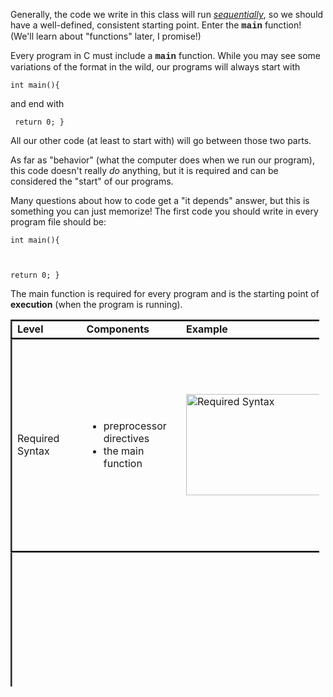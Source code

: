 <p>Generally, the code we write in this class will run <a href="https://www.dictionary.com/browse/sequentially"><i>sequentially</i></a>, so we should have a well-defined, consistent starting point. Enter the <strong><span style="font-family: 'courier new', courier;">main</span></strong> function! (We'll learn about "functions" later, I promise!)</p>

<p>Every program in C must include a <strong><span style="font-family: 'courier new', courier;">main</span></strong> function. While you may see some variations of the format in the wild, our programs will always start with</p>

<code>int main(){</code>

<p>and end with</p>

<code>   return 0;
}</code>

<p>All our other code (at least to start with) will go between those two parts.</p>

<p>As far as "behavior" (what the computer does when we run our program), this code doesn't really <i>do</i> anything, but it is required and can be considered the "start" of our programs.</p>

<p>Many questions about how to code get a "it depends" answer, but this is something you can just memorize! The first code you should write in every program file should be:</p>

<code>int main(){

   return 0;
}</code>

<p>The main function is required for every program and is the starting point of <strong>execution</strong> (when the program is running).</p>
<table style="border-collapse: collapse; width: 97.9535%; border-style: none; height: 587px;" border="1">
    <tbody>
        <tr style="height: 28px; border-style: groove;">
            <td style="width: 10%; border-style: none; height: 28px;"><strong>Level</strong></td>
            <td style="width: 15%; border-style: none; height: 28px;"><strong>Components</strong></td>
            <td style="width: 16.6508%; border-style: none; height: 28px;"><strong>Example</strong></td>
            <td style="width: 16.6508%; border-style: none;"><strong>Explanation</strong></td>
        </tr>
        <tr style="height: 203px; border-style: groove;">
            <td style="width: 10%; border-style: none; height: 203px;">Required Syntax</td>
            <td style="width: 15%; border-style: none; height: 203px;">
                <ul style="list-style-type: disc;">
                    <li>preprocessor directives</li>
                    <li>the main function</li>
                </ul>
            </td>
            <td style="width: 16.6508%; border-style: none; height: 203px;"><img src="https://webcampus.unr.edu/courses/109022/files/12923823/preview" alt="Required Syntax" width="277" height="162" data-api-endpoint="https://webcampus.unr.edu/api/v1/courses/109022/files/12923823" data-api-returntype="File" /></td>
            <td style="width: 16.6508%; border-style: none;">
                <ul>
                    <li>If you don't include the correct library for functions you call but don't write, there will be a compiler error.</li>
                    <li>All programs must have exactly one main function to compile and run.</li>
                </ul>
            </td>
        </tr>
        <tr style="height: 356px; border-style: groove;">
            <td style="width: 10%; border-style: none; height: 356px;">Conventions</td>
            <td style="width: 15%; border-style: none; height: 356px;">
                <ul>
                    <li>preprocessor directives
                        <ul>
                            <li><strong style="font-family: inherit; font-size: 1rem;">including "macros"</strong></li>
                        </ul>
                    </li>
                    <li>the main function
                        <ul>
                            <li><strong style="font-family: inherit; font-size: 1rem;"><span style="font-family: 'courier new', courier;">return 0;</span> statement at the end</strong></li>
                        </ul>
                    </li>
                </ul>
            </td>
            <td style="width: 16.6508%; border-style: none; height: 356px;"><img src="https://webcampus.unr.edu/courses/109022/files/12923826/preview" alt="Conventions" width="277" height="168" data-api-endpoint="https://webcampus.unr.edu/api/v1/courses/109022/files/12923826" data-api-returntype="File" /></td>
            <td style="width: 16.6508%; border-style: none;">
                <ul>
                    <li>Macros are like labels which make values in your code easier to read
                        <ul>
                            <li>a variable is not the right tool since the value doesn't change</li>
                            <li>use all caps so you can tell the difference!</li>
                        </ul>
                    </li>
                    <li>The <strong style="font-family: inherit; font-size: 1rem;"><span style="font-family: 'courier new', courier;">return 0;</span></strong> statement tells the operating system that the program finished running without issues.</li>
                </ul>
            </td>
        </tr>
        <tr style="border-style: groove;">
            <td style="width: 10%; border-style: none;">Best Practices</td>
            <td style="width: 15%; border-style: none;">
                <ul>
                    <li><strong>header comments</strong></li>
                    <li>preprocessor directives
                        <ul>
                            <li><strong style="font-family: inherit; font-size: 1rem;">only include libraries that are used in that program</strong></li>
                            <li>including "macros"</li>
                        </ul>
                    </li>
                    <li>the main function
                        <ul>
                            <li><strong>consistent indentation</strong></li>
                            <li>return 0 statement at the bottom</li>
                        </ul>
                    </li>
                </ul>
            </td>
            <td style="width: 16.6508%; border-style: none;"><img src="https://webcampus.unr.edu/courses/109022/files/12923827/preview" alt="Best Practices" data-ally-user-updated-alt="Best Practices" data-api-endpoint="https://webcampus.unr.edu/api/v1/courses/109022/files/12923827" data-api-returntype="File" /></td>
            <td style="width: 16.6508%; border-style: none;">
                <ul>
                    <li>Header comments give the reader more information, like who wrote the program.</li>
                    <li>Including libraries that aren't used can cause performance issues.</li>
                    <li>Indentation makes code easier by indicating where different blocks of code begin and end.</li>
                </ul>
            </td>
        </tr>
    </tbody>
</table>
